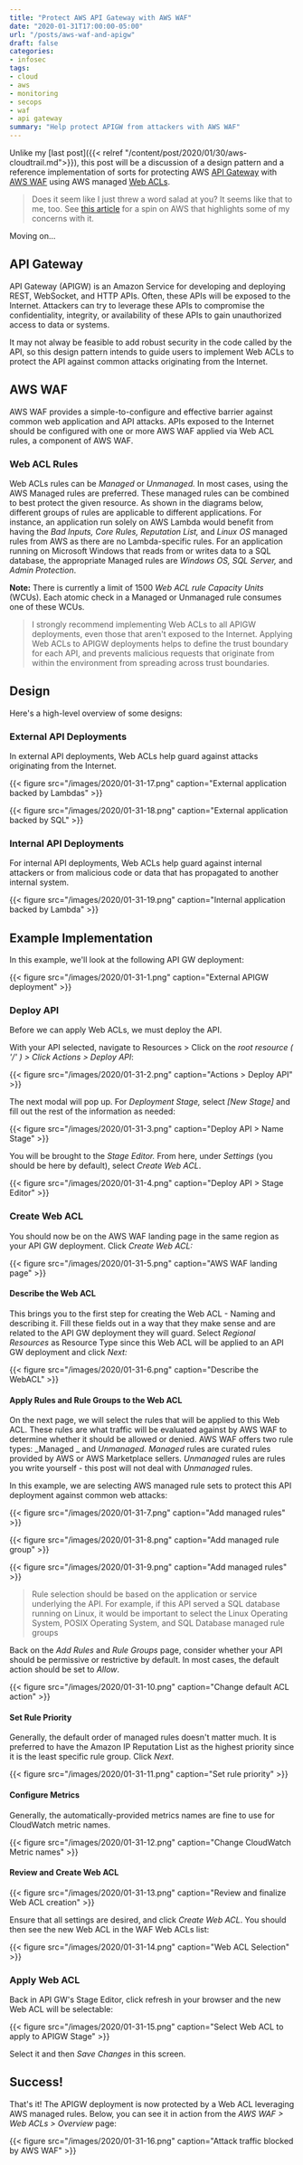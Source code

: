 ```yaml
---
title: "Protect AWS API Gateway with AWS WAF"
date: "2020-01-31T17:00:00-05:00"
url: "/posts/aws-waf-and-apigw"
draft: false
categories:
- infosec
tags:
- cloud
- aws
- monitoring
- secops
- waf
- api gateway
summary: "Help protect APIGW from attackers with AWS WAF"
---
```


Unlike my [last post]({{< relref
 "/content/post/2020/01/30/aws-cloudtrail.md">}}), this post will be a discussion of a design
pattern and a reference implementation of
sorts for protecting AWS [API Gateway](https://aws.amazon.com/api-gateway/) with
[AWS WAF](https://aws.amazon.com/waf/) using AWS managed [Web
ACLs](https://docs.aws.amazon.com/waf/latest/developerguide/web-acl.html).

> Does it seem like I just threw a word salad at you? It seems like that to me,
> too. See [this
> article](https://redmonk.com/sogrady/2020/01/24/how-to-compete-with-aws/) for a
> spin on AWS that highlights some of my concerns with it.

Moving on...

## API Gateway

API Gateway (APIGW) is an Amazon Service for developing and deploying REST,
WebSocket, and HTTP APIs. Often, these APIs will be exposed to the Internet.
Attackers can try to leverage these APIs to compromise the confidentiality,
integrity, or availability of these APIs to gain unauthorized access to
data or systems.

It may not alway be feasible to add robust security in the code called by the
API, so this design pattern intends to guide users to implement Web ACLs to
protect the API against common attacks originating from the Internet.

## AWS WAF

AWS WAF provides a simple-to-configure and effective barrier against common web
application and API attacks. APIs exposed to the Internet should be configured
with one or more AWS WAF applied via Web ACL rules, a component of AWS WAF.

### Web ACL Rules

Web ACLs rules can be _Managed_ or _Unmanaged._ In most cases, using the AWS
Managed rules are preferred. These managed rules can be combined to best protect
the given resource. As shown in the diagrams below, different groups of rules
are applicable to different applications. For instance, an application run
solely on AWS Lambda would benefit from having the _Bad Inputs, Core Rules,
Reputation List,_ and _Linux OS_ managed rules from AWS as there are no
Lambda-specific rules. For an application running on Microsoft Windows that
reads from or writes data to a SQL database, the appropriate Managed rules are
_Windows OS, SQL Server,_ and _Admin Protection_.

**Note:** There is currently a limit of 1500 _Web ACL rule Capacity Units_ (WCUs).
Each atomic check in a Managed or Unmanaged rule consumes one of these WCUs.

> I strongly recommend implementing Web ACLs to all APIGW deployments, even those
> that aren't exposed to the Internet. Applying Web ACLs to APIGW deployments
> helps to define the trust boundary for each API, and prevents malicious requests
> that originate from within the environment from spreading across trust
> boundaries.

## Design

Here's a high-level overview of some designs:

### External API Deployments

In external API deployments, Web ACLs help guard against attacks originating
from the Internet.

{{< figure src="/images/2020/01-31-17.png" caption="External application backed by Lambdas" >}}

{{< figure src="/images/2020/01-31-18.png" caption="External application backed by SQL" >}}

### Internal API Deployments

For internal API deployments, Web ACLs help guard against internal attackers or
from malicious code or data that has propagated to another internal system.

{{< figure src="/images/2020/01-31-19.png" caption="Internal application backed by Lambda" >}}

## Example Implementation

In this example, we'll look at the following API GW deployment:

{{< figure src="/images/2020/01-31-1.png" caption="External APIGW deployment" >}}

### Deploy API

Before we can apply Web ACLs, we must deploy the API.

With your API selected, navigate to Resources > Click on the _root resource ( '/'
) > Click Actions > Deploy API_:

{{< figure src="/images/2020/01-31-2.png" caption="Actions > Deploy API" >}}

The next modal will pop up. For _Deployment Stage,_ select _[New Stage]_ and fill
out the rest of the information as needed:

{{< figure src="/images/2020/01-31-3.png" caption="Deploy API > Name Stage" >}}

You will be brought to the _Stage Editor._ From here, under _Settings_ (you should
be here by default), select _Create Web ACL_.

{{< figure src="/images/2020/01-31-4.png" caption="Deploy API > Stage Editor" >}}

### Create Web ACL

You should now be on the AWS WAF landing page in the same region as your API GW
deployment. Click _Create Web ACL:_

{{< figure src="/images/2020/01-31-5.png" caption="AWS WAF landing page" >}}

#### Describe the Web ACL

This brings you to the first step for creating the Web ACL - Naming and
describing it. Fill these fields out in a way that they make sense and are
related to the API GW deployment they will guard. Select _Regional Resources_ as
Resource Type since this Web ACL will be applied to an API GW deployment and
click _Next:_

{{< figure src="/images/2020/01-31-6.png" caption="Describe the WebACL" >}}

#### Apply Rules and Rule Groups to the Web ACL

On the next page, we will select the rules that will be applied to this Web ACL.
These rules are what traffic will be evaluated against by AWS WAF to determine
whether it should be allowed or denied. AWS WAF offers two rule types: _Managed
_ and _Unmanaged._ _Managed_ rules are curated rules provided by AWS or AWS
Marketplace sellers. _Unmanaged_ rules are rules you write yourself - this post
will not deal with _Unmanaged_ rules.

In this example, we are selecting AWS managed rule sets to protect this API
deployment against common web attacks:

{{< figure src="/images/2020/01-31-7.png" caption="Add managed rules" >}}

{{< figure src="/images/2020/01-31-8.png" caption="Add managed rule group" >}}

{{< figure src="/images/2020/01-31-9.png" caption="Add managed rules" >}}

> Rule selection should be based on the application or service underlying the API.
> For example, if this API served a SQL database running on Linux, it would be
> important to select the Linux Operating System, POSIX Operating System, and SQL
> Database managed rule groups

Back on the _Add Rules_ and _Rule Groups_ page, consider whether your API should be
permissive or restrictive by default. In most cases, the default action should
be set to _Allow_.

{{< figure src="/images/2020/01-31-10.png" caption="Change default ACL action" >}}

#### Set Rule Priority

Generally, the default order of managed rules doesn't matter much. It is
preferred to have the Amazon IP Reputation List as the highest priority since it
is the least specific rule group. Click _Next_.

{{< figure src="/images/2020/01-31-11.png" caption="Set rule priority" >}}

#### Configure Metrics

Generally, the automatically-provided metrics names are fine to use for
CloudWatch metric names.

{{< figure src="/images/2020/01-31-12.png" caption="Change CloudWatch Metric names" >}}

#### Review and Create Web ACL

{{< figure src="/images/2020/01-31-13.png" caption="Review and finalize Web ACL creation" >}}

Ensure that all settings are desired, and click _Create Web ACL_. You should then
see the new Web ACL in the WAF Web ACLs list:

{{< figure src="/images/2020/01-31-14.png" caption="Web ACL Selection" >}}

### Apply Web ACL

Back in API GW's Stage Editor, click refresh in your browser and the new Web ACL
will be selectable:

{{< figure src="/images/2020/01-31-15.png" caption="Select Web ACL to apply to APIGW Stage" >}}

Select it and then _Save Changes_ in this screen.

## Success!

That's it! The APIGW deployment is now protected by a Web ACL leveraging AWS
managed rules. Below, you can see it in action from the _AWS WAF > Web ACLs >
Overview_ page:

{{< figure src="/images/2020/01-31-16.png" caption="Attack traffic blocked by AWS WAF" >}}
